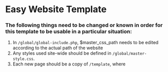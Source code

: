 # Easy Website Template

### The following things need to be changed or known in order for this template to be usable in a particular situation:

1. In `/global/global-include.php`, $master_css_path needs to be edited according to the actual path of the website
2. Any styles used site-wide should be defined in `/global/master-style.css`.
3. Each new page should be a copy of `/template`, where <title> should be changed to fit the page, and `page.css` defines page-specific styles.
4. See instructions in `.htaccess` for configuring the homepage URL.
5. `/global/header.php` & `/global/footer.php` are for site-wide headers and footers. Site content should go in `.body-wrapper`.
6. In `/template/index.php` as well as in any new pages that are created by duplicating `/template`, the relative path to `/global/global-include.php` needs to be adjusted to be the proper relative path based on the level of the folder. Currently, it's configured for surface level folders. Alternatively, for more complex websites, you can define a global PHP variable for absolute URLs.
7. In `/global/master-style.css`, `.body-wrapper` needs to be edited for footer height (see the stylesheet for more instructions).
